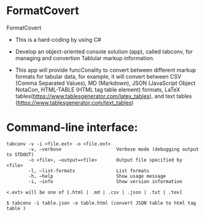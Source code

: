 # FormatCovert
 
FormatCovert

- This is a hard-coding by using C#

- Develop an object-oriented console solution (app), called tabconv, for managing and convertion Tablular markup information. 

- This app will provide funcConality to convert between different markup formats for tabular data, for example, it will convert between CSV (Comma Separated Values), MD (Markdown), JSON (JavaScript Object NotaCon, HTML-TABLE (HTML tag table element) formats, LaTeX tables(https://www.tablesgenerator.com/latex_tables), and text tables (https://www.tablesgenerator.com/text_tables) 
 
# Command-line interface:

          
```
tabconv -v -i <file.ext> -o <file.ext>
        -v, —verbose                    Verbose mode (debugging output to STDOUT)
        -o <file>, —output=<file>       Output file specified by <file>
        -l, —list-formats               List formats
        -h, —help                       Show usage message
        -i, —info                       Show version information
                              
<.ext> will be one of [.html | .md | .csv | .json | .txt | .tex]
  
$ tabconv -i table.json -o table.html (convert JSON table to html tag table )
          
```

